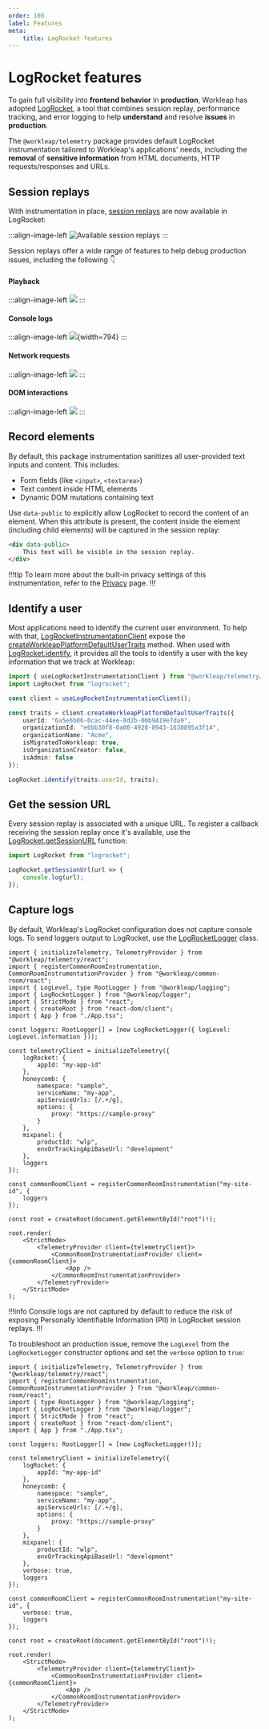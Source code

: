 ```yaml
---
order: 100
label: Features
meta:
    title: LogRocket features
---
```


# LogRocket features

To gain full visibility into **frontend behavior** in **production**, Workleap has adopted [LogRocket](https://logrocket.com/), a tool that combines session replay, performance tracking, and error logging to help **understand** and resolve **issues** in **production**.

The `@workleap/telemetry` package provides default LogRocket instrumentation tailored to Workleap's applications' needs, including the **removal** of **sensitive information** from HTML documents, HTTP requests/responses and URLs.

## Session replays

With instrumentation in place, [session replays](https://docs.logrocket.com/docs/session-replay) are now available in LogRocket:

:::align-image-left
![Available session replays](../../static/logrocket/logrocket-session-replays.png)
:::

Session replays offer a wide range of features to help debug production issues, including the following :point_down:

#### Playback

:::align-image-left
![](../../static/logrocket/logrocket-playback.png)
:::

#### Console logs

:::align-image-left
![](../../static/logrocket/logrocket-console-logs.png){width=794}
:::

#### Network requests

:::align-image-left
![](../../static/logrocket/logrocket-network-requests.png)
:::

#### DOM interactions

:::align-image-left
![](../../static/logrocket/logrocket-dom-interactions.png)
:::

## Record elements

By default, this package instrumentation sanitizes all user-provided text inputs and content. This includes:

- Form fields (like `<input>`, `<textarea>`)
- Text content inside HTML elements
- Dynamic DOM mutations containing text

Use `data-public` to explicitly allow LogRocket to record the content of an element. When this attribute is present, the content inside the element (including child elements) will be captured in the session replay:

```html
<div data-public>
    This text will be visible in the session replay.
</div>
```

!!!tip
To learn more about the built-in privacy settings of this instrumentation, refer to the [Privacy](./privacy.md) page.
!!!

## Identify a user

Most applications need to identify the current user environment. To help with that, [LogRocketInstrumentationClient](../../reference/telemetry/LogRocketInstrumentationClient.md) expose the [createWorkleapPlatformDefaultUserTraits](../../reference/telemetry/LogRocketInstrumentationClient.md#methods) method. When used with [LogRocket.identify](https://docs.logrocket.com/reference/identify), it provides all the tools to identify a  user with the key information that we track at Workleap:

```ts !#6-13,15
import { useLogRocketInstrumentationClient } from "@workleap/telemetry/react";
import LogRocket from "logrocket";

const client = useLogRocketInstrumentationClient();

const traits = client.createWorkleapPlatformDefaultUserTraits({
    userId: "6a5e6b06-0cac-44ee-8d2b-00b9419e7da9",
    organizationId: "e6bb30f8-0a00-4928-8943-1630895a3f14",
    organizationName: "Acme",
    isMigratedToWorkleap: true,
    isOrganizationCreator: false,
    isAdmin: false
});

LogRocket.identify(traits.userId, traits);
```

## Get the session URL

Every session replay is associated with a unique URL. To register a callback receiving the session replay once it's available, use the [LogRocket.getSessionURL](https://docs.logrocket.com/reference/get-session-url) function: 

```ts !#3-5 index.tsx
import LogRocket from "logrocket";

LogRocket.getSessionUrl(url => {
    console.log(url);
});
```

## Capture logs

By default, Workleap's LogRocket configuration does not capture console logs. To send loggers output to LogRocket, use the [LogRocketLogger](../../reference/LogRocketLogger.md) class.

```tsx !#9,27,31 index.tsx
import { initializeTelemetry, TelemetryProvider } from "@workleap/telemetry/react";
import { registerCommonRoomInstrumentation, CommonRoomInstrumentationProvider } from "@workleap/common-room/react";
import { LogLevel, type RootLogger } from "@workleap/logging";
import { LogRocketLogger } from "@workleap/logger";
import { StrictMode } from "react";
import { createRoot } from "react-dom/client";
import { App } from "./App.tsx";

const loggers: RootLogger[] = [new LogRocketLogger({ logLevel: LogLevel.information })];

const telemetryClient = initializeTelemetry({
    logRocket: {
        appId: "my-app-id"
    },
    honeycomb: {
        namespace: "sample",
        serviceName: "my-app",
        apiServiceUrls: [/.+/g],
        options: {
            proxy: "https://sample-proxy"
        }
    },
    mixpanel: {
        productId: "wlp",
        envOrTrackingApiBaseUrl: "development"
    },
    loggers
});

const commonRoomClient = registerCommonRoomInstrumentation("my-site-id", {
    loggers
});

const root = createRoot(document.getElementById("root")!);

root.render(
    <StrictMode>
        <TelemetryProvider client={telemetryClient}>
            <CommonRoomInstrumentationProvider client={commonRoomClient}>
                <App />
            </CommonRoomInstrumentationProvider>
        </TelemetryProvider>
    </StrictMode>
);
```

!!!info
Console logs are not captured by default to reduce the risk of exposing Personally Identifiable Information (PII) in LogRocket session replays.
!!!

To troubleshoot an production issue, remove the `LogLevel` from the `LogRocketLogger` constructor options and set the `verbose` option to `true`:

```tsx !#9,27,32 index.tsx
import { initializeTelemetry, TelemetryProvider } from "@workleap/telemetry/react";
import { registerCommonRoomInstrumentation, CommonRoomInstrumentationProvider } from "@workleap/common-room/react";
import { type RootLogger } from "@workleap/logging";
import { LogRocketLogger } from "@workleap/logger";
import { StrictMode } from "react";
import { createRoot } from "react-dom/client";
import { App } from "./App.tsx";

const loggers: RootLogger[] = [new LogRocketLogger()];

const telemetryClient = initializeTelemetry({
    logRocket: {
        appId: "my-app-id"
    },
    honeycomb: {
        namespace: "sample",
        serviceName: "my-app",
        apiServiceUrls: [/.+/g],
        options: {
            proxy: "https://sample-proxy"
        }
    },
    mixpanel: {
        productId: "wlp",
        envOrTrackingApiBaseUrl: "development"
    },
    verbose: true,
    loggers
});

const commonRoomClient = registerCommonRoomInstrumentation("my-site-id", {
    verbose: true,
    loggers
});

const root = createRoot(document.getElementById("root")!);

root.render(
    <StrictMode>
        <TelemetryProvider client={telemetryClient}>
            <CommonRoomInstrumentationProvider client={commonRoomClient}>
                <App />
            </CommonRoomInstrumentationProvider>
        </TelemetryProvider>
    </StrictMode>
);
```
